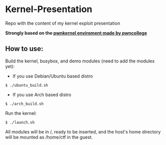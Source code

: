 # Kernel-Presentation
Repo with the content of my kernel exploit presentation

**Strongly based on the [pwnkernel enviroment made by pwncollege](https://github.com/pwncollege/pwnkernel)**

## How to use:

Build the kernel, busybox, and demo modules (need to add the modules yet):

* If you use Debian/Ubuntu based distro
<pre><code>$ ./ubuntu_build.sh</code></pre>
* If you use Arch based distro
<pre><code>$ ./arch_build.sh</code></pre>

Run the kernel:

<pre><code>$ ./launch.sh</code></pre>

All modules will be in /, ready to be inserted, and the host's home directory will be mounted as /home/ctf in the guest.

